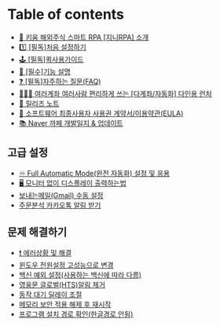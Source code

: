 # Table of contents

* [🤖 키움 해외주식 스마트 RPA \[지니RPA\] 소개](README.md)
* [1️⃣ \[필독\]처음 설정하기](init1.md)
* [🕹️ \[필독\]퀵사용가이드](quick\_guide.md)
* [📖 \[필수\]기능 설명](detail.md)
* [❓ \[필독\]자주하는 질문(FAQ)](faq.md)
* [🧑‍🤝‍🧑 여러계좌 여러사람 편리하게 쓰는 \[다계좌/자동화\] 다인용 런처](launcher.md)
* [📃 릴리즈 노트](releasenote.md)
* [📝 소프트웨어 최종사용자 사용권 계약서/이용약관(EULA)](eula.md)
* [📚 Naver 까페 개발일지 & 업데이트](update-link.md)

## 고급 설정 <a href="#advanced_setting" id="advanced_setting"></a>

* [♾️ Full Automatic Mode(완전 자동화) 설정 및 응용](advanced\_setting/fullautomatic.md)
* [🖥️ 모니터 없이 디스플레이 출력하는법](advanced\_setting/fullautomatic/nomonitor.md)
* [보내는메일(Gmail) 수동 설정](advanced\_setting/gmail.md)
* [주문분석 카카오톡 알림 받기](advanced\_setting/kakao.md)

## 문제 해결하기 <a href="#issue_solved" id="issue_solved"></a>

* [❗ 에러상황 및 해결](issue\_solved/error\_code.md)
* [윈도우 전원설정 고성능으로 변경](issue\_solved/solved4.md)
* [백신 예외 설정(사용하는 백신에 따라 다름)](issue\_solved/antivirus.md)
* [영웅문 글로벌(HTS)알림 제거](issue\_solved/hts.md)
* [동작 대기 딜레이 조절](issue\_solved/delay.md)
* [메모리 보안 적용 해제 후 재시작](issue\_solved/memory.md)
* [프로그램 설치 경로 확인(한글경로 안됨)](issue\_solved/solved6.md)
